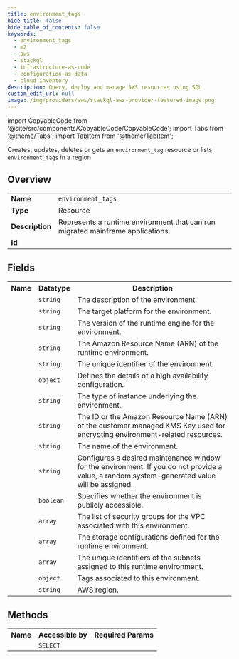 ```yaml
---
title: environment_tags
hide_title: false
hide_table_of_contents: false
keywords:
  - environment_tags
  - m2
  - aws
  - stackql
  - infrastructure-as-code
  - configuration-as-data
  - cloud inventory
description: Query, deploy and manage AWS resources using SQL
custom_edit_url: null
image: /img/providers/aws/stackql-aws-provider-featured-image.png
---
```


import CopyableCode from '@site/src/components/CopyableCode/CopyableCode';
import Tabs from '@theme/Tabs';
import TabItem from '@theme/TabItem';

Creates, updates, deletes or gets an <code>environment_tag</code> resource or lists <code>environment_tags</code> in a region

## Overview
<table><tbody>
<tr><td><b>Name</b></td><td><code>environment_tags</code></td></tr>
<tr><td><b>Type</b></td><td>Resource</td></tr>
<tr><td><b>Description</b></td><td>Represents a runtime environment that can run migrated mainframe applications.</td></tr>
<tr><td><b>Id</b></td><td><CopyableCode code="aws.m2.environment_tags" /></td></tr>
</tbody></table>

## Fields
<table><tbody><tr><th>Name</th><th>Datatype</th><th>Description</th></tr><tr><td><CopyableCode code="description" /></td><td><code>string</code></td><td>The description of the environment.</td></tr>
<tr><td><CopyableCode code="engine_type" /></td><td><code>string</code></td><td>The target platform for the environment.</td></tr>
<tr><td><CopyableCode code="engine_version" /></td><td><code>string</code></td><td>The version of the runtime engine for the environment.</td></tr>
<tr><td><CopyableCode code="environment_arn" /></td><td><code>string</code></td><td>The Amazon Resource Name (ARN) of the runtime environment.</td></tr>
<tr><td><CopyableCode code="environment_id" /></td><td><code>string</code></td><td>The unique identifier of the environment.</td></tr>
<tr><td><CopyableCode code="high_availability_config" /></td><td><code>object</code></td><td>Defines the details of a high availability configuration.</td></tr>
<tr><td><CopyableCode code="instance_type" /></td><td><code>string</code></td><td>The type of instance underlying the environment.</td></tr>
<tr><td><CopyableCode code="kms_key_id" /></td><td><code>string</code></td><td>The ID or the Amazon Resource Name (ARN) of the customer managed KMS Key used for encrypting environment-related resources.</td></tr>
<tr><td><CopyableCode code="name" /></td><td><code>string</code></td><td>The name of the environment.</td></tr>
<tr><td><CopyableCode code="preferred_maintenance_window" /></td><td><code>string</code></td><td>Configures a desired maintenance window for the environment. If you do not provide a value, a random system-generated value will be assigned.</td></tr>
<tr><td><CopyableCode code="publicly_accessible" /></td><td><code>boolean</code></td><td>Specifies whether the environment is publicly accessible.</td></tr>
<tr><td><CopyableCode code="security_group_ids" /></td><td><code>array</code></td><td>The list of security groups for the VPC associated with this environment.</td></tr>
<tr><td><CopyableCode code="storage_configurations" /></td><td><code>array</code></td><td>The storage configurations defined for the runtime environment.</td></tr>
<tr><td><CopyableCode code="subnet_ids" /></td><td><code>array</code></td><td>The unique identifiers of the subnets assigned to this runtime environment.</td></tr>
<tr><td><CopyableCode code="tags" /></td><td><code>object</code></td><td>Tags associated to this environment.</td></tr>
<tr><td><CopyableCode code="region" /></td><td><code>string</code></td><td>AWS region.</td></tr>
</tbody></table>

## Methods

<table><tbody>
  <tr>
    <th>Name</th>
    <th>Accessible by</th>
    <th>Required Params</th>
  </tr>
  <tr>
    <td><CopyableCode code="view" /></td>
    <td><code>SELECT</code></td>
    <td><CopyableCode code="region" /></td>
  </tr>
</tbody></table>








